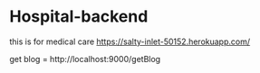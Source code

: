 # Hospital-backend

this is for medical care
https://salty-inlet-50152.herokuapp.com/



get blog = http://localhost:9000/getBlog